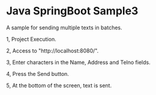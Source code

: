 # Java SpringBoot Sample3

A sample for sending multiple texts in batches.

1, Project Execution.

2, Access to "http://localhost:8080/".

3, Enter characters in the Name, Address and Telno fields.

4, Press the Send button.

5, At the bottom of the screen, text is sent.
